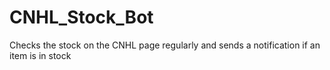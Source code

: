 # CNHL_Stock_Bot
Checks the stock on the CNHL page regularly and sends a notification if an item is in stock
